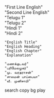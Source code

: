 "First Line English"	
	"Second Line English"	 
	"Telugu 1"	
	"Telugu 2"	
	"Hindi 1"	
	"Hindi 2"	
 
	"English Title"	
	"English Heading"	
	"English Chapter"	 
	"Explanation"	

	"மணக்குடவர்"	
	"பரிமேலழகர்"	
	"மு. வரதராசன்"	 
	"சாலமன் பாப்பையா"	
	"வீ. முனிசாமி"	

search
copy
bg play
